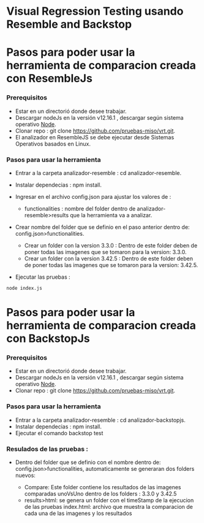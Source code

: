 # Visual Regression Testing usando Resemble and Backstop 



# Pasos para poder usar la herramienta de comparacion creada con ResembleJs

### Prerequisitos
- Estar en un directorió donde desee trabajar. 
- Descargar nodeJs en la versión v12.16.1 , descargar según sistema operativo [Node](https://nodejs.org/es/download/).  
- Clonar repo : git clone https://github.com/pruebas-miso/vrt.git.
- El analizador en ResembleJS se debe ejecutar desde Sistemas Operativos basados en Linux.

### Pasos para usar la herramienta
- Entrar a la carpeta analizador-resemble : cd analizador-resemble. 
- Instalar dependecias : npm install.

- Ingresar en el archivo config.json para ajustar los valores de :
  * functionalities : nombre del folder dentro de analizador-resemble>results que la herramienta va a analizar.

- Crear nombre del folder que se definio en el paso anterior dentro de: config.json>functionalities.
    * Crear un folder con la version 3.3.0 : Dentro de este folder deben de poner todas las imagenes que se tomaron para la version: 3.3.0.
    * Crear un folder con la version 3.42.5 : Dentro de este folder deben de poner todas las imagenes que se tomaron para la version: 3.42.5.

- Ejecutar las pruebas : 
```
node index.js
```
# Pasos para poder usar la herramienta de comparacion creada con BackstopJs

### Prerequisitos
- Estar en un directorió donde desee trabajar. 
- Descargar nodeJs en la versión v12.16.1 , descargar según sistema operativo [Node](https://nodejs.org/es/download/).  
- Clonar repo : git clone https://github.com/pruebas-miso/vrt.git.

### Pasos para usar la herramienta

- Entrar a la carpeta analizador-resemble : cd analizador-backstopjs. 
- Instalar dependecias : npm install.
- Ejecutar el comando backstop test


### Resulados de las pruebas : 


- Dentro del folder que se definio con el nombre dentro de: config.json>functionalities, automaticamente se generaran dos folders nuevos:

    * Compare: Este folder contiene los resultados de las imagenes comparadas unoVsUno dentro de los folders : 3.3.0 y 3.42.5
    * results>html: se genera un folder con el timeStamp de la ejecucion de las pruebas
        index.html: archivo que muestra la comparacion de cada una de las imagenes y los resultados
